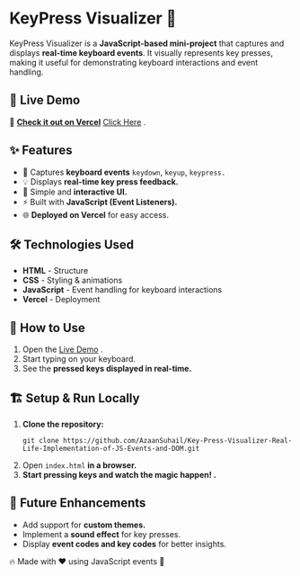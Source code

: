 # KeyPress Visualizer 🎹

KeyPress Visualizer is a **JavaScript-based mini-project** that captures and displays **real-time keyboard events**. It visually represents key presses, making it useful for demonstrating keyboard interactions and event handling.

## 🚀 Live Demo

🔗 [**Check it out on Vercel**]() [Click Here](https://p2-keypress-visulaizer.vercel.app/) .

## ✨ Features

* 🎹 Captures **keyboard events** `keydown`, `keyup`, `keypress.`
* 💡 Displays **real-time key press feedback.**
* 🎨 Simple and **interactive UI.**
* ⚡ Built with **JavaScript (Event Listeners).**
* 🌐 **Deployed on Vercel** for easy access.

## 🛠️ Technologies Used

* **HTML** - Structure
* **CSS** - Styling & animations
* **JavaScript** - Event handling for keyboard interactions
* **Vercel** - Deployment

## 📌 How to Use

1. Open the [Live Demo](https://p2-keypress-visulaizer.vercel.app/) .
2. Start typing on your keyboard.
3. See the **pressed keys displayed in real-time.**

## 🏗️ Setup & Run Locally

1. **Clone the repository:**
   ```
   git clone https://github.com/AzaanSuhail/Key-Press-Visualizer-Real-Life-Implementation-of-JS-Events-and-DOM.git
   ```
2. Open `index.html` **in a browser.**
3. **Start pressing keys and watch the magic happen! .**

## 🎯 Future Enhancements

* Add support for **custom themes.**
* Implement a **sound effect** for key presses.
* Display **event codes and key codes** for better insights.

🔥 Made with ❤️ using JavaScript events 🚀
